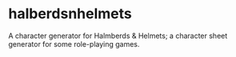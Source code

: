 halberdsnhelmets
================

A character generator for Halmberds &amp; Helmets; a character sheet generator for some role-playing games.